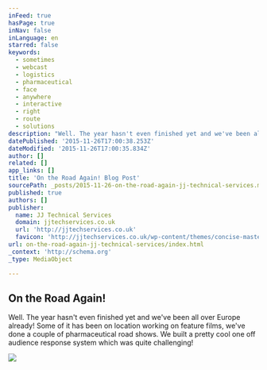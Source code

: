 ```yaml
---
inFeed: true
hasPage: true
inNav: false
inLanguage: en
starred: false
keywords:
  - sometimes
  - webcast
  - logistics
  - pharmaceutical
  - face
  - anywhere
  - interactive
  - right
  - route
  - solutions
description: "Well. The year hasn't even finished yet and we've been all over Europe already! Some of it has been on location working on feature films, we've done a couple of pharmaceutical road shows. We built a pretty cool one off audience response system which was quite challenging!"
datePublished: '2015-11-26T17:00:38.253Z'
dateModified: '2015-11-26T17:00:35.834Z'
author: []
related: []
app_links: []
title: 'On the Road Again! Blog Post'
sourcePath: _posts/2015-11-26-on-the-road-again-jj-technical-services.md
published: true
authors: []
publisher:
  name: JJ Technical Services
  domain: jjtechservices.co.uk
  url: 'http://jjtechservices.co.uk'
  favicon: 'http://jjtechservices.co.uk/wp-content/themes/concise-master/images/favicon.ico'
url: on-the-road-again-jj-technical-services/index.html
_context: 'http://schema.org'
_type: MediaObject

---
```

<article style=""><h1>On the Road Again!</h1><p>Well. The year hasn't even finished yet and we've been all over Europe already! Some of it has been on location working on feature films, we've done a couple of pharmaceutical road shows. We built a pretty cool one off audience response system which was quite challenging!</p><img src="http://jjtechservices.co.uk/wp-content/uploads/2015/09/On-The-Road-Again.png" /></article>